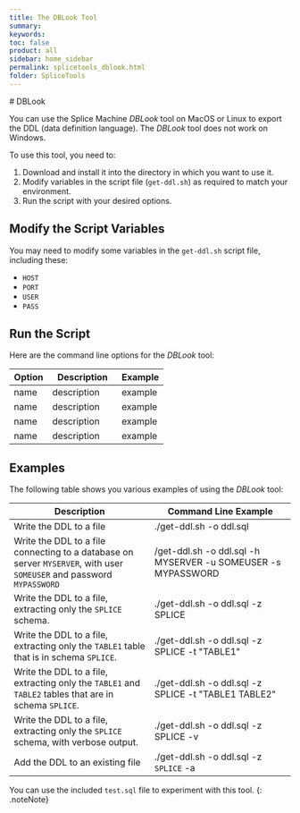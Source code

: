 ```yaml
---
title: The DBLook Tool
summary:
keywords:
toc: false
product: all
sidebar: home_sidebar
permalink: splicetools_dblook.html
folder: SpliceTools
---
```

<section>
<div class="TopicContent" data-swiftype-index="true" markdown="1">
# DBLook

You can use the Splice Machine *DBLook* tool on MacOS or Linux to export the DDL (data definition language). The *DBLook* tool does not work on Windows.

To use this tool, you need to:

1. Download and install it into the directory in which you want to use it.
2. Modify variables in the script file (`get-ddl.sh`) as required to match your environment.
3. Run the script with your desired options.

<!--
## Download and Install
To install the *DBLook* tool, follow these steps:
1. Download the XXXXXXX file from XXXXXXX.
2. Unpack the file to the directory in which you want to run *DBLook*, using the following command:
   ```
   xxx
   ```
   {: .ShellCommand}
-->

## Modify the Script Variables
You may need to modify some variables in the `get-ddl.sh` script file, including these:

* `HOST`
* `PORT`
* `USER`
* `PASS`

## Run the Script

Here are the command line options for the *DBLook* tool:
<table>
    <col width="25%" />
    <col width="45%" />
    <col width="30%" />
    <thead>
        <tr>
            <th>Option</th>
            <th>Description</th>
            <th>Example</th>
        </tr>
    </thead>
    <tbody>
        <tr>
            <td class="CodeFont">name</td>
            <td>description</td>
            <td class="CodeFont">example</td>
        </tr>
        <tr>
            <td class="CodeFont">name</td>
            <td>description</td>
            <td class="CodeFont">example</td>
        </tr>
        <tr>
            <td class="CodeFont">name</td>
            <td>description</td>
            <td class="CodeFont">example</td>
        </tr>
        <tr>
            <td class="CodeFont">name</td>
            <td>description</td>
            <td class="CodeFont">example</td>
        </tr>
    </tbody>
</table>

## Examples

The following table shows you various examples of using the *DBLook* tool:

<table>
    <col width="50%" />
    <col width="50%" />
    <thead>
        <tr>
            <th>Description</th>
            <th>Command Line Example</th>
        </tr>
    </thead>
    <tbody>
        <tr>
            <td>Write the DDL to a file</td>
            <td class="CodeFont">./get-ddl.sh -o ddl.sql</td>
        </tr>
        <tr>
            <td>Write the DDL to a file connecting to a database on server <code>MYSERVER</code>, with user <code>SOMEUSER</code> and password <code>MYPASSWORD</code></td>
            <td class="CodeFont">/get-ddl.sh -o ddl.sql -h MYSERVER -u SOMEUSER -s MYPASSWORD</td>
        </tr>
        <tr>
            <td>Write the DDL to a file, extracting only the <code>SPLICE</code> schema.</td>
            <td class="CodeFont">./get-ddl.sh -o ddl.sql -z SPLICE</td>
        </tr>
        <tr>
            <td>Write the DDL to a file, extracting only the <code>TABLE1</code> table that is in schema <code>SPLICE</code>.</td>
            <td class="CodeFont">./get-ddl.sh -o ddl.sql -z SPLICE -t "TABLE1"</td>
        </tr>
        <tr>
            <td>Write the DDL to a file, extracting only the <code>TABLE1</code> and <code>TABLE2</code> tables that are in schema <code>SPLICE</code>.</td>
            <td class="CodeFont">./get-ddl.sh -o ddl.sql -z SPLICE -t "TABLE1 TABLE2"</td>
        </tr>
        <tr>
            <td>Write the DDL to a file, extracting only the <code>SPLICE</code> schema, with verbose output.</td>
            <td class="CodeFont">./get-ddl.sh -o ddl.sql -z SPLICE -v</td>
        </tr>
        <tr>
            <td>Add the DDL to an existing file</td>
            <td class="CodeFont">./get-ddl.sh -o ddl.sql -z <code>SPLICE</code> -a</td>
        </tr>
    </tbody>
</table>

You can use the included `test.sql` file to experiment with this tool.
{: .noteNote}

</div>
</section>
